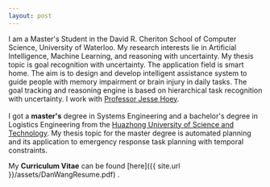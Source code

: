 ```yaml
---
layout: post
---
```





I am a Master's Student in the David R. Cheriton School of Computer Science, University of Waterloo. My research interests lie in Artificial Intelligence, Machine Learning, and reasoning with uncertainty. My thesis topic is goal recognition with uncertainty. The application field is smart home. The aim is to design and develop intelligent assistance system to guide people with memory impairment or brain injury in daily tasks. The goal tracking and reasoning engine is based on hierarchical task recognition with uncertainty. I work with [Professor Jesse Hoey](https://cs.uwaterloo.ca/~jhoey/).
<br>
<br>
I got a **master's** degree in Systems Engineering and a bachelor's degree in Logistics Engineering from the [Huazhong University of Science and Technology](http://english.hust.edu.cn/). My thesis topic for the master degree is automated planning and its application to emergency response task planning with temporal constraints. 



 
My **Curriculum Vitae** can be found  [here]({{ site.url }}/assets/DanWangResume.pdf) .

 

 
